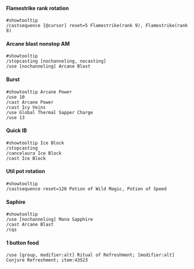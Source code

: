 ```

```

#### Flamestrike rank rotation
```
#showtooltip
/castsequence [@cursor] reset=5 Flamestrike(rank 9), Flamestrike(rank 8)
```

#### Arcane blast nonstop AM
```
#showtooltip
/stopcasting [nochanneling, nocasting]
/use [nochanneling] Arcane Blast
```

#### Burst 
```
#showtooltip Arcane Power
/use 10
/cast Arcane Power
/cast Icy Veins
/use Global Thermal Sapper Charge 
/use 13
```

#### Quick IB
```
#showtooltip Ice Block
/stopcasting
/cancelaura Ice Block
/cast Ice Block
```

#### Util pot rotation
```
#showtooltip
/castsequence reset=120 Potion of Wild Magic, Potion of Speed
```

#### Saphire
```
#showtooltip
/use [nochanneling] Mana Sapphire
/cast Arcane Blast
/cqs
```

#### 1 button food
```
/use [group, modifier:alt] Ritual of Refreshment; [modifier:alt] Conjure Refreshment; item:43523
```